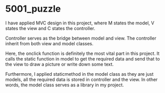 # 5001_puzzle

I have applied MVC design in this project, where M states the model, V states the view and C states the controller. 

Controller serves as the bridge between model and view. The controller inherit from both view and model classes.

Here, the onclick function is definitely the most vital part in this project. It calls the static function in model to get the required data and send that to the view to draw a picture or write down some text.

Furthermore, I applied staticmethod in the model class as they are just models, all the required data is stored in controller and the view. In other words, the model class serves as a library in my project.
